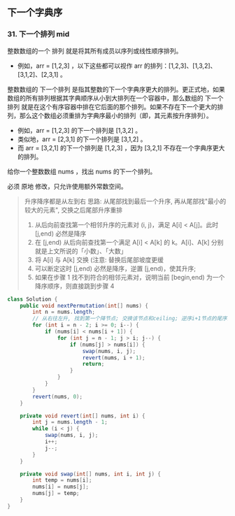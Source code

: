 ## 下一个字典序

### 31. 下一个排列 mid

整数数组的一个 排列 就是将其所有成员以序列或线性顺序排列。

- 例如，arr = [1,2,3] ，以下这些都可以视作 arr 的排列：[1,2,3]、[1,3,2]、[3,1,2]、[2,3,1] 。

整数数组的 下一个排列 是指其整数的下一个字典序更大的排列。更正式地，如果数组的所有排列根据其字典顺序从小到大排列在一个容器中，那么数组的 下一个排列
就是在这个有序容器中排在它后面的那个排列。如果不存在下一个更大的排列，那么这个数组必须重排为字典序最小的排列（即，其元素按升序排列）。

- 例如，arr = [1,2,3] 的下一个排列是 [1,3,2] 。
- 类似地，arr = [2,3,1] 的下一个排列是 [3,1,2] 。
- 而 arr = [3,2,1] 的下一个排列是 [1,2,3] ，因为 [3,2,1] 不存在一个字典序更大的排列。

给你一个整数数组 nums ，找出 nums 的下一个排列。

必须 原地 修改，只允许使用额外常数空间。

> 升序降序都是从左到右
> 思路: 从尾部找到最后一个升序, 再从尾部找"最小的较大的元素", 交换之后尾部升序重排
> 1. 从后向前查找第一个相邻升序的元素对 (i, j)，满足 A[i] < A[j]。此时 [j,end) 必然是降序
> 2. 在 [j,end) 从后向前查找第一个满足 A[i] < A[k] 的 k。A[i]、A[k] 分别就是上文所说的「小数」、「大数」
> 3. 将 A[i] 与 A[k] 交换 (注意: 替换后尾部坡度更缓
> 4. 可以断定这时 [j,end) 必然是降序，逆置 [j,end)，使其升序;
> 5. 如果在步骤 1 找不到符合的相邻元素对，说明当前 [begin,end) 为一个降序顺序，则直接跳到步骤 4

```java
class Solution {
    public void nextPermutation(int[] nums) {
        int n = nums.length;
        // 从右往左升, 找到第一个降节点; 交换该节点和ceiling; 逆序i+1节点的尾序列
        for (int i = n - 2; i >= 0; i--) {
            if (nums[i] < nums[i + 1]) {
                for (int j = n - 1; j > i; j--) {
                    if (nums[j] > nums[i]) {
                        swap(nums, i, j);
                        revert(nums, i + 1);
                        return;
                    }
                }
            }
        }
        revert(nums, 0);
    }

    private void revert(int[] nums, int i) {
        int j = nums.length - 1;
        while (i < j) {
            swap(nums, i, j);
            i++;
            j--;
        }
    }

    private void swap(int[] nums, int i, int j) {
        int temp = nums[i];
        nums[i] = nums[j];
        nums[j] = temp;
    }
}
```
